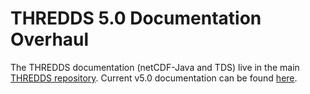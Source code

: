 # THREDDS 5.0 Documentation Overhaul

The THREDDS documentation (netCDF-Java and TDS) live in the main [THREDDS repository](https://github.com/unidata/thredds). Current v5.0 documentation can be found [here](https://docs.unidata.ucar.edu/thredds/5.0.0-SNAPSHOT/userguide/index.html).
